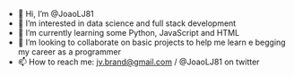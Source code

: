 - 👋 Hi, I’m @JoaoLJ81
- 👀 I’m interested in data science and full stack development
- 🌱 I’m currently learning some Python, JavaScript and HTML
- 💞️ I’m looking to collaborate on basic projects to help me learn e begging my career as a programmer
- 📫 How to reach me: jv.brand@gmail.com / @JoaoLJ81 on twitter

<!---
JoaoLJ81/JoaoLJ81 is a ✨ special ✨ repository because its `README.md` (this file) appears on your GitHub profile.
You can click the Preview link to take a look at your changes.
--->
